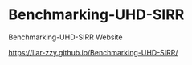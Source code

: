 # Benchmarking-UHD-SIRR

Benchmarking-UHD-SIRR Website

https://liar-zzy.github.io/Benchmarking-UHD-SIRR/
